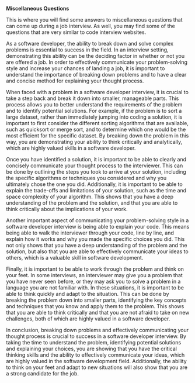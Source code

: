 <strong>Miscellaneous Questions</strong>

This is where you will find some answers to miscellaneous questions that can come up during a job interview. As well, you may find some of the questions that are very similar to code interview websites.

As a software developer, the ability to break down and solve complex problems is essential to success in the field. In an interview setting, demonstrating this ability can be the deciding factor in whether or not you are offered a job. In order to effectively communicate your problem-solving style and increase your chances of landing a job, it is important to understand the importance of breaking down problems and to have a clear and concise method for explaining your thought process.

When faced with a problem in a software developer interview, it is crucial to take a step back and break it down into smaller, manageable parts. This process allows you to better understand the requirements of the problem and to identify potential solutions. For example, if the problem is to sort a large dataset, rather than immediately jumping into coding a solution, it is important to first consider the different sorting algorithms that are available, such as quicksort or merge sort, and to determine which one would be the most efficient for the specific dataset. By breaking down the problem in this way, you are demonstrating your ability to think critically and analytically, which are highly valued skills in a software developer.

Once you have identified a solution, it is important to be able to clearly and concisely communicate your thought process to the interviewer. This can be done by outlining the steps you took to arrive at your solution, including the specific algorithms or techniques you considered and why you ultimately chose the one you did. Additionally, it is important to be able to explain the trade-offs and limitations of your solution, such as the time and space complexity of your algorithm. This shows that you have a deep understanding of the problem and the solution, and that you are able to think critically about the implications of your work.

Another important aspect of communicating your problem-solving style in a software developer interview is being able to explain your code. This means being able to walk the interviewer through your code, line by line, and explain how it works and why you made the specific choices you did. This not only shows that you have a deep understanding of the problem and the solution, but also that you are able to effectively communicate your ideas to others, which is a valuable skill in software development.

Finally, it is important to be able to work through the problem and think on your feet. In some interviews, an interviewer may give you a problem that you have never seen before, or they may ask you to solve a problem in a language you are not familiar with. In these situations, it is important to be able to think quickly and adapt to the situation. This can be done by breaking the problem down into smaller parts, identifying the key concepts and techniques that you know and apply them to the problem. This shows that you are able to think critically and that you are not afraid to take on new challenges, both of which are highly valued in a software developer.

In conclusion, breaking down problems and effectively communicating your thought process is crucial to success in a software developer interview. By taking the time to understand the problem, identifying potential solutions and explaining your choices, you are showing that you have the critical thinking skills and the ability to effectively communicate your ideas, which are highly valued in the software development field. Additionally, the ability to think on your feet and adapt to new situations will also show that you are a strong candidate for the job.